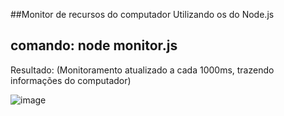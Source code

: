 ##Monitor de recursos do computador
Utilizando os do Node.js

## comando: node monitor.js

Resultado:
(Monitoramento atualizado a cada 1000ms, trazendo informações do computador)

![image](https://github.com/devfauze/monitorDeRecursos/assets/97612275/2ef35804-534d-4cf3-9281-0163994141e8)
